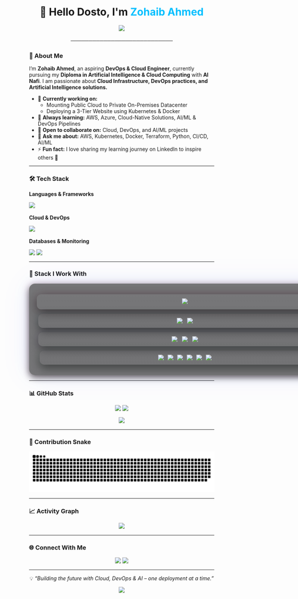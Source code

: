 <!-- PROFILE HEADER -->
<h1 align="center">👋 Hello Dosto, I'm <span style="color:#00BFFF">Zohaib Ahmed</span></h1>




<p align="center">
  <img src="https://readme-typing-svg.herokuapp.com?size=26&duration=3000&color=00FF00&center=true&vCenter=true&lines=AWS+DevOps+Engineer;DevOps+and+Cloud+Enthusiast;1+Year+Experience" />
</p>






<p align="center">────────────────────────────</p>

### 🚀 About Me
I’m **Zohaib Ahmed**, an aspiring **DevOps & Cloud Engineer**, currently pursuing my **Diploma in Artificial Intelligence & Cloud Computing** with **Al Nafi**. I am passionate about **Cloud Infrastructure, DevOps practices, and Artificial Intelligence solutions.**

- 🔭 **Currently working on:**
  - Mounting Public Cloud to Private On-Premises Datacenter
  - Deploying a 3-Tier Website using Kubernetes & Docker
- 🌱 **Always learning:** AWS, Azure, Cloud-Native Solutions, AI/ML & DevOps Pipelines
- 👯 **Open to collaborate on:** Cloud, DevOps, and AI/ML projects
- 💬 **Ask me about:** AWS, Kubernetes, Docker, Terraform, Python, CI/CD, AI/ML
- ⚡ **Fun fact:** I love sharing my learning journey on LinkedIn to inspire others 🚀

---

### 🛠️ Tech Stack

**Languages & Frameworks**
<p>
<img src="https://skillicons.dev/icons?i=python,bash" />
</p>

**Cloud & DevOps**
<p>
<img src="https://skillicons.dev/icons?i=aws,azure,docker,kubernetes,terraform,ansible,github,gitlab,jenkins" />
</p>

**Databases & Monitoring**
<p>
<img src="https://skillicons.dev/icons?i=mysql,postgres,mongodb" /> 
<img src="https://skillicons.dev/icons?i=grafana,prometheus" />
</p>

---
### 🧰 Stack I Work With

<div align="center" style="
  display: inline-block;
  padding: 20px;
  border-radius: 16px;
  background: rgba(6,6,10,0.55);
  border: 1px solid rgba(255,255,255,0.06);
  /* multi-color neon glow (RGB) */
  box-shadow:
    0 6px 18px rgba(0,0,0,0.6),
    0 0 24px rgba(255,0,102,0.12),
    0 0 48px rgba(0,200,255,0.10),
    0 0 84px rgba(124,77,255,0.08),
    inset 0 1px 0 rgba(255,255,255,0.02);
  -webkit-backdrop-filter: blur(6px);
  backdrop-filter: blur(6px);
">

  <!-- Row 1 -->
  <div style="
    margin: 8px auto;
    padding: 10px 22px;
    border-radius: 12px;
    width: 760px;
    text-align: center;
    background: linear-gradient(180deg, rgba(255,255,255,0.015), rgba(255,255,255,0.005));
    box-shadow: 0 8px 30px rgba(0,0,0,0.55), 0 0 30px rgba(255,0,102,0.06);
    border: 1px solid rgba(255,255,255,0.02);
  ">
    <img src="https://img.shields.io/badge/-Kubernetes-326CE5?style=for-the-badge&logo=kubernetes&logoColor=white" />
  </div>

  <!-- Row 2 -->
  <div style="
    display:flex;
    justify-content:center;
    gap:12px;
    margin: 12px auto;
    padding:10px 18px;
    width:760px;
    border-radius:12px;
    background: linear-gradient(180deg, rgba(255,255,255,0.01), rgba(0,0,0,0.02));
    box-shadow: 0 10px 26px rgba(0,0,0,0.50), 0 0 26px rgba(0,200,255,0.04);
    border: 1px solid rgba(255,255,255,0.02);
  ">
    <img src="https://img.shields.io/badge/-Git-F05032?style=for-the-badge&logo=git&logoColor=white" />
    <img src="https://img.shields.io/badge/-Docker-2496ED?style=for-the-badge&logo=docker&logoColor=white" />
  </div>

  <!-- Row 3 -->
  <div style="
    display:flex;
    justify-content:center;
    gap:12px;
    margin: 12px auto;
    padding:10px 18px;
    width:760px;
    border-radius:12px;
    background: linear-gradient(180deg, rgba(255,255,255,0.01), rgba(0,0,0,0.02));
    box-shadow: 0 10px 26px rgba(0,0,0,0.45), 0 0 26px rgba(124,77,255,0.04);
    border: 1px solid rgba(255,255,255,0.02);
  ">
    <img src="https://img.shields.io/badge/-Prometheus-E6522C?style=for-the-badge&logo=prometheus&logoColor=white" />
    <img src="https://img.shields.io/badge/-Grafana-F46800?style=for-the-badge&logo=grafana&logoColor=white" />
    <img src="https://img.shields.io/badge/-Elasticsearch-005571?style=for-the-badge&logo=elasticsearch&logoColor=white" />
  </div>

  <!-- Row 4 -->
  <div style="
    display:flex;
    flex-wrap:wrap;
    justify-content:center;
    gap:10px;
    margin: 12px auto 8px auto;
    padding:10px 14px;
    width:760px;
    border-radius:12px;
    background: linear-gradient(180deg, rgba(255,255,255,0.01), rgba(0,0,0,0.02));
    box-shadow: 0 10px 26px rgba(0,0,0,0.45), 0 0 36px rgba(0,255,140,0.03);
    border: 1px solid rgba(255,255,255,0.02);
  ">
    <img src="https://img.shields.io/badge/-CloudFoundry-0C9ED5?style=for-the-badge&logo=cloudfoundry&logoColor=white" />
    <img src="https://img.shields.io/badge/-Netlify-00C7B7?style=for-the-badge&logo=netlify&logoColor=white" />
    <img src="https://img.shields.io/badge/-OpenShift-EE0000?style=for-the-badge&logo=redhatopenshift&logoColor=white" />
    <img src="https://img.shields.io/badge/-Azure-0078D7?style=for-the-badge&logo=microsoftazure&logoColor=white" />
    <img src="https://img.shields.io/badge/-AWS-232F3E?style=for-the-badge&logo=amazonaws&logoColor=white" />
    <img src="https://img.shields.io/badge/-WordPress-21759B?style=for-the-badge&logo=wordpress&logoColor=white" />
  </div>

</div>




---

### 📊 GitHub Stats

<p align="center">
<img src="https://github-readme-stats.vercel.app/api?username=zohaibahmed034&show_icons=true&theme=tokyonight" height="160px"/>
<img src="https://github-readme-stats.vercel.app/api/top-langs/?username=zohaibahmed034&layout=compact&theme=tokyonight" height="160px"/>
</p>

<p align="center">
<img src="https://github-readme-streak-stats.herokuapp.com/?user=zohaibahmed034&theme=tokyonight" height="200px"/>
</p>

---
### 🐍 Contribution Snake

<p align="center">

  <img src="https://raw.githubusercontent.com/Platane/snk/output/github-contribution-grid-snake-dark.svg" />

</p>

---

### 📈 Activity Graph
<p align="center">
<img src="https://github-readme-activity-graph.vercel.app/graph?username=zohaibahmed034&theme=tokyo-night" />
</p>

---

### 🌐 Connect With Me
<p align="center">
<a href="https://www.linkedin.com/in/zuhaibahmed034"><img src="https://skillicons.dev/icons?i=linkedin"/></a>
<a href="mailto:zuhaibahmed034@gmail.com"><img src="https://skillicons.dev/icons?i=gmail"/></a>
</p>

---

<p align="center">💡 <i>“Building the future with Cloud, DevOps & AI – one deployment at a time.”</i></p>

<p align="center">
<img src="https://komarev.com/ghpvc/?username=zohaibahmed034&label=Profile+Views&color=blue" />
</p>
